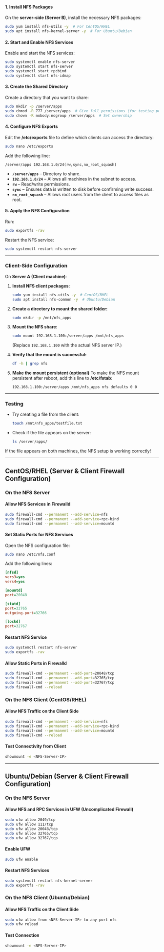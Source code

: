 

#### **1. Install NFS Packages**
On the **server-side (Server B)**, install the necessary NFS packages:

```bash
sudo yum install nfs-utils -y  # For CentOS/RHEL
sudo apt install nfs-kernel-server -y  # For Ubuntu/Debian
```

#### **2. Start and Enable NFS Services**
Enable and start the NFS services:

```bash
sudo systemctl enable nfs-server
sudo systemctl start nfs-server
sudo systemctl start rpcbind
sudo systemctl start nfs-idmap
```

#### **3. Create the Shared Directory**
Create a directory that you want to share:

```bash
sudo mkdir -p /server/apps
sudo chmod -R 777 /server/apps  # Give full permissions (for testing purposes)
sudo chown -R nobody:nogroup /server/apps  # Set ownership
```

#### **4. Configure NFS Exports**
Edit the **/etc/exports** file to define which clients can access the directory:

```bash
sudo nano /etc/exports
```

Add the following line:

```
/server/apps 192.168.1.0/24(rw,sync,no_root_squash)
```

- **`/server/apps`** – Directory to share.
- **`192.168.1.0/24`** – Allows all machines in the subnet to access.
- **`rw`** – Read/write permissions.
- **`sync`** – Ensures data is written to disk before confirming write success.
- **`no_root_squash`** – Allows root users from the client to access files as root.

#### **5. Apply the NFS Configuration**
Run:

```bash
sudo exportfs -rav
```

Restart the NFS service:

```bash
sudo systemctl restart nfs-server
```

---

### **Client-Side Configuration**
On **Server A (Client machine)**:

1. **Install NFS client packages:**
   ```bash
   sudo yum install nfs-utils -y  # CentOS/RHEL
   sudo apt install nfs-common -y  # Ubuntu/Debian
   ```

2. **Create a directory to mount the shared folder:**
   ```bash
   sudo mkdir -p /mnt/nfs_apps
   ```

3. **Mount the NFS share:**
   ```bash
   sudo mount 192.168.1.100:/server/apps /mnt/nfs_apps
   ```

   (Replace `192.168.1.100` with the actual NFS server IP.)

4. **Verify that the mount is successful:**
   ```bash
   df -h | grep nfs
   ```

5. **Make the mount persistent (optional)**
   To make the NFS mount persistent after reboot, add this line to **/etc/fstab**:

   ```
   192.168.1.100:/server/apps /mnt/nfs_apps nfs defaults 0 0
   ```

---

### **Testing**
- Try creating a file from the client:
  ```bash
  touch /mnt/nfs_apps/testfile.txt
  ```
- Check if the file appears on the server:
  ```bash
  ls /server/apps/
  ```

If the file appears on both machines, the NFS setup is working correctly!

---




## CentOS/RHEL (Server & Client Firewall Configuration)

### On the NFS Server

#### Allow NFS Services in Firewalld
```bash
sudo firewall-cmd --permanent --add-service=nfs
sudo firewall-cmd --permanent --add-service=rpc-bind
sudo firewall-cmd --permanent --add-service=mountd
```

#### Set Static Ports for NFS Services
Open the NFS configuration file:
```bash
sudo nano /etc/nfs.conf
```
Add the following lines:
```ini
[nfsd]
vers3=yes
vers4=yes

[mountd]
port=20048

[statd]
port=32765
outgoing-port=32766

[lockd]
port=32767
```

#### Restart NFS Service
```bash
sudo systemctl restart nfs-server
sudo exportfs -rav
```

#### Allow Static Ports in Firewalld
```bash
sudo firewall-cmd --permanent --add-port=20048/tcp
sudo firewall-cmd --permanent --add-port=32765/tcp
sudo firewall-cmd --permanent --add-port=32767/tcp
sudo firewall-cmd --reload
```

### On the NFS Client (CentOS/RHEL)

#### Allow NFS Traffic on the Client Side
```bash
sudo firewall-cmd --permanent --add-service=nfs
sudo firewall-cmd --permanent --add-service=rpc-bind
sudo firewall-cmd --permanent --add-service=mountd
sudo firewall-cmd --reload
```

#### Test Connectivity from Client
```bash
showmount -e <NFS-Server-IP>
```

---

## Ubuntu/Debian (Server & Client Firewall Configuration)

### On the NFS Server

#### Allow NFS and RPC Services in UFW (Uncomplicated Firewall)
```bash
sudo ufw allow 2049/tcp
sudo ufw allow 111/tcp
sudo ufw allow 20048/tcp
sudo ufw allow 32765/tcp
sudo ufw allow 32767/tcp
```

#### Enable UFW
```bash
sudo ufw enable
```

#### Restart NFS Services
```bash
sudo systemctl restart nfs-kernel-server
sudo exportfs -rav
```

### On the NFS Client (Ubuntu/Debian)

#### Allow NFS Traffic on the Client Side
```bash
sudo ufw allow from <NFS-Server-IP> to any port nfs
sudo ufw reload
```

#### Test Connection
```bash
showmount -e <NFS-Server-IP>
